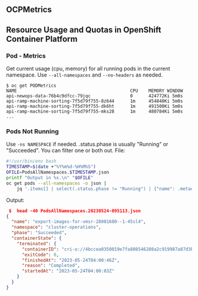 ##  OCPMetrics
##	Resource Usage and Quotas in OpenShift Container Platform
###	Pod - Metrics
Get current usage (cpu, memory) for all running pods in the current namespace.
Use `--all-namespaces` and `--no-headers` as needed.
```
$ oc get PODMetrics
NAME                                           CPU    MEMORY WINDOW
api-newops-data-76b4c9dfcc-79jqc               0      424772Ki 5m0s
api-ramp-machine-sorting-7f5d79f755-8z644      1m     454840Ki 5m0s
api-ramp-machine-sorting-7f5d79f755-dk6ht      1m     491500Ki 5m0s
api-ramp-machine-sorting-7f5d79f755-mks28      1m     480784Ki 5m0s
...
```

###	Pods Not Running
Use `-ns NAMESPACE` if needed. .status.phase is usually "Running" or
"Succeeded".  You can filter one or both out.
File:
``` bash
#!/usr/bin/env bash
TIMESTAMP=$(date +"%Y%m%d-%H%M%S")
OFILE=PodsAllNamespaces.$TIMESTAMP.json
printf "Output in %s.\n" "$OFILE"
oc get pods --all-namespaces -o json |
    jq '.items[] | select(.status.phase != "Running") | {"name": .metadata.name, "namespace": .metadata.namespace, "phase": .status.phase , "containerState": .status.containerStatuses[]?.state}' > "$OFILE"

```
Output:
``` json
 $  head -40 PodsAllNamespaces.20230524-095113.json
{
  "name": "export-images-for-vmsr-28081680--1-45sl4",
  "namespace": "cluster-operations",
  "phase": "Succeeded",
  "containerState": {
    "terminated": {
      "containerID": "cri-o://4bccea0350019e7fa808546208a2c919987a87d3b76775458ad2e6fec8b6da77",
      "exitCode": 0,
      "finishedAt": "2023-05-24T04:00:46Z",
      "reason": "Completed",
      "startedAt": "2023-05-24T04:00:03Z"
    }
  }
}
```
[//]: # ( vim: set ai noet nu sts=4 sw=4 ts=4 tw=78 filetype=markdown :)
